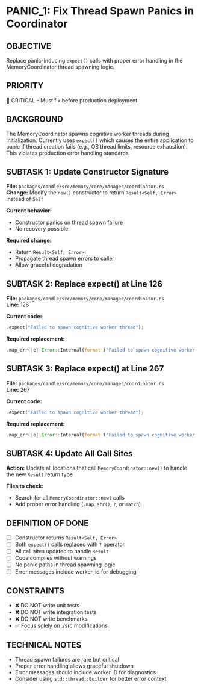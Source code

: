 # PANIC_1: Fix Thread Spawn Panics in Coordinator

## OBJECTIVE
Replace panic-inducing `expect()` calls with proper error handling in the MemoryCoordinator thread spawning logic.

## PRIORITY
🔴 CRITICAL - Must fix before production deployment

## BACKGROUND
The MemoryCoordinator spawns cognitive worker threads during initialization. Currently uses `expect()` which causes the entire application to panic if thread creation fails (e.g., OS thread limits, resource exhaustion). This violates production error handling standards.

## SUBTASK 1: Update Constructor Signature
**File:** `packages/candle/src/memory/core/manager/coordinator.rs`  
**Change:** Modify the `new()` constructor to return `Result<Self, Error>` instead of `Self`

**Current behavior:**
- Constructor panics on thread spawn failure
- No recovery possible

**Required change:**
- Return `Result<Self, Error>` 
- Propagate thread spawn errors to caller
- Allow graceful degradation

## SUBTASK 2: Replace expect() at Line 126
**File:** `packages/candle/src/memory/core/manager/coordinator.rs`  
**Line:** 126

**Current code:**
```rust
.expect("Failed to spawn cognitive worker thread");
```

**Required replacement:**
```rust
.map_err(|e| Error::Internal(format!("Failed to spawn cognitive worker {}: {}", worker_id, e)))?;
```

## SUBTASK 3: Replace expect() at Line 267
**File:** `packages/candle/src/memory/core/manager/coordinator.rs`  
**Line:** 267

**Current code:**
```rust
.expect("Failed to spawn cognitive worker thread");
```

**Required replacement:**
```rust
.map_err(|e| Error::Internal(format!("Failed to spawn cognitive worker {}: {}", worker_id, e)))?;
```

## SUBTASK 4: Update All Call Sites
**Action:** Update all locations that call `MemoryCoordinator::new()` to handle the new `Result` return type

**Files to check:**
- Search for all `MemoryCoordinator::new(` calls
- Add proper error handling (`.map_err()`, `?`, or `match`)

## DEFINITION OF DONE
- [ ] Constructor returns `Result<Self, Error>`
- [ ] Both `expect()` calls replaced with `?` operator
- [ ] All call sites updated to handle `Result`
- [ ] Code compiles without warnings
- [ ] No panic paths in thread spawning logic
- [ ] Error messages include worker_id for debugging

## CONSTRAINTS
- ❌ DO NOT write unit tests
- ❌ DO NOT write integration tests  
- ❌ DO NOT write benchmarks
- ✅ Focus solely on ./src modifications

## TECHNICAL NOTES
- Thread spawn failures are rare but critical
- Proper error handling allows graceful shutdown
- Error messages should include worker ID for diagnostics
- Consider using `std::thread::Builder` for better error context
